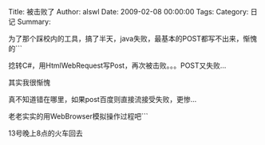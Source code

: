 Title: 被击败了
Author: alswl
Date: 2009-02-08 00:00:00
Tags: 
Category: 日记
Summary: 

为了那个踩校内的工具，搞了半天，java失败，最基本的POST都写不出来，惭愧的```

捻转C#，用HtmlWebRequest写Post，再次被击败。。。POST又失败...

其实我很惭愧

真不知道错在哪里，如果post百度则直接流接受失败，更惨...

老老实实的用WebBrowser模拟操作过程吧```

13号晚上8点的火车回去

